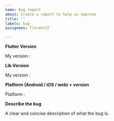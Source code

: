 ```yaml
---
name: Bug report
about: Create a report to help us improve
title: ''
labels: bug
assignees: florent37

---
```


**Flutter Version**

My version : 

**Lib Version**

My version : 

**Platform (Android / iOS / web) + version**

Platform : 

**Describe the bug**

A clear and concise description of what the bug is.

